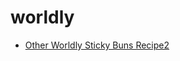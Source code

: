 # worldly

 * [Other Worldly Sticky Buns Recipe2](../../index/o/other-worldly-sticky-buns-recipe2.json)
